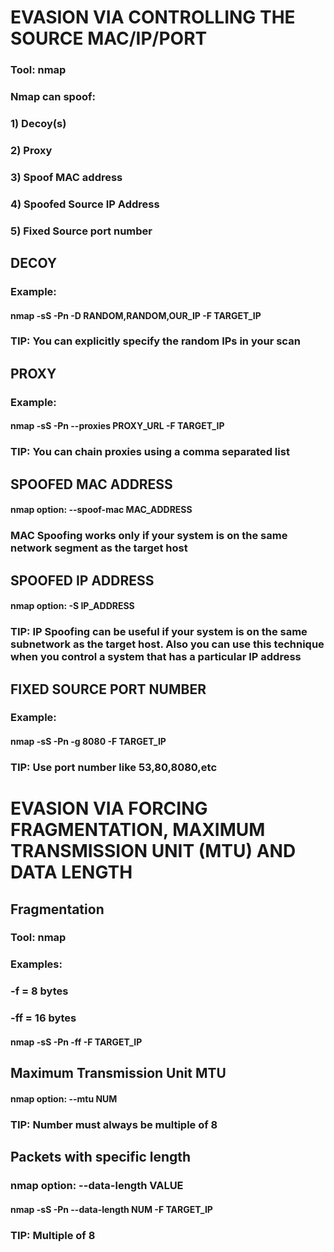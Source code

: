 # EVASION VIA CONTROLLING THE SOURCE MAC/IP/PORT

### Tool: nmap

### Nmap can spoof:

### 1) Decoy(s)

### 2) Proxy

### 3) Spoof MAC address

### 4) Spoofed Source IP Address

### 5) Fixed Source port number

## DECOY

### Example:

#### nmap -sS -Pn -D RANDOM,RANDOM,OUR_IP -F TARGET_IP

### TIP: You can explicitly specify the random IPs in your scan

## PROXY

### Example:

#### nmap -sS -Pn --proxies PROXY_URL -F TARGET_IP

### TIP: You can chain proxies using a comma separated list

## SPOOFED MAC ADDRESS

#### nmap option: --spoof-mac MAC_ADDRESS

### MAC Spoofing works only if your system is on the same network segment as the target host

## SPOOFED IP ADDRESS

#### nmap option: -S IP_ADDRESS

### TIP: IP Spoofing can be useful if your system is on the same subnetwork as the target host. Also you can use this technique when you control a system that has a particular IP address

## FIXED SOURCE PORT NUMBER

### Example:

#### nmap -sS -Pn -g 8080 -F TARGET_IP

### TIP: Use port number like 53,80,8080,etc

# EVASION VIA FORCING FRAGMENTATION, MAXIMUM TRANSMISSION UNIT (MTU) AND DATA LENGTH 

## Fragmentation

### Tool: nmap

### Examples:

### -f = 8 bytes

### -ff = 16 bytes

#### nmap -sS -Pn -ff -F TARGET_IP

## Maximum Transmission Unit MTU

#### nmap option: --mtu NUM

### TIP: Number must always be multiple of 8

## Packets with specific length

### nmap option: --data-length VALUE

#### nmap -sS -Pn --data-length NUM -F TARGET_IP

### TIP: Multiple of 8
